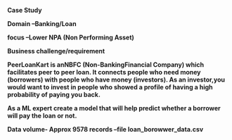 <b>Case Study<b>

Domain –Banking/Loan

focus –Lower NPA (Non Performing Asset)

Business challenge/requirement

PeerLoanKart is anNBFC (Non-BankingFinancial Company) which facilitates peer to peer loan. It connects people who need money 
(borrowers) with people who have money (investors). As an investor,you would want to invest in people who showed a profile of having a 
high probability of paying you back. 


As a ML expert create a model that will help predict whether a borrower will pay the loan or not. 


Data volume-
Approx 9578 records –file loan_borowwer_data.csv 
